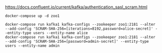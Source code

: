 
https://docs.confluent.io/current/kafka/authentication_sasl_scram.html


    docker-compose up -d zoo1

    docker-compose run kafka1 kafka-configs --zookeeper zoo1:2181 --alter --add-config 'SCRAM-SHA-256=[iterations=8192,password=alice-secret]' --entity-type users --entity-name alice
    docker-compose run kafka1 kafka-configs --zookeeper zoo1:2181 --alter --add-config 'SCRAM-SHA-256=[password=admin-secret]' --entity-type users --entity-name admin